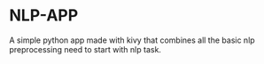# NLP-APP
A simple python app made with kivy that combines all the basic nlp preprocessing  need to start with nlp task.
